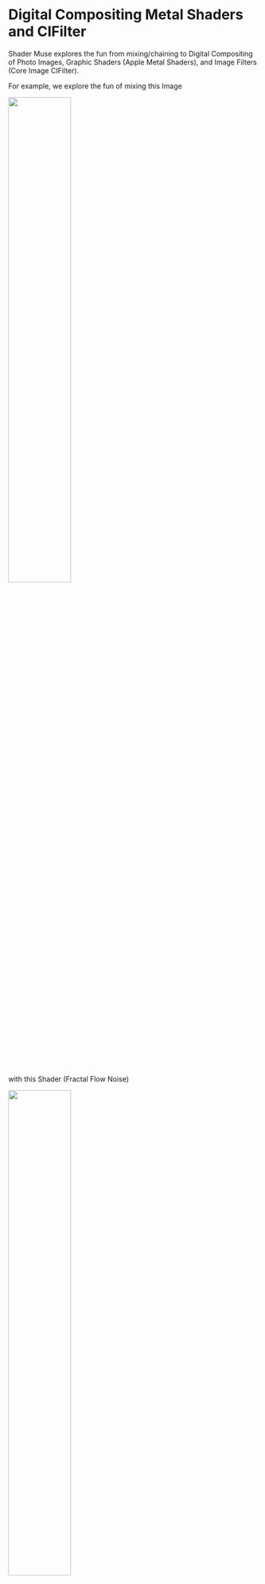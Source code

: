 #  Digital Compositing Metal Shaders and CIFilter

Shader Muse explores the fun from mixing/chaining to Digital Compositing of Photo Images, Graphic Shaders (Apple Metal Shaders), and Image Filters (Core Image CIFilter). 

For example, we explore the fun of mixing this Image 

<img src=documentation/Malacca.JPG width="50%" height="50%">

with this Shader (Fractal Flow Noise)

<img src=documentation/FractalFlowNoise.JPG width="50%" height="50%">

to get this Photo Fire Effects Video.


https://user-images.githubusercontent.com/43870883/226498387-593bd147-0939-4e63-a154-59e56ff5a0d5.mp4


## Prologue

After the plague, "quando nella egregia città di Fiorenza, oltre a ogn'altra italica bellissima, pervenne la mortifera pestilenza" (Decameron), while traveling, in the beautiful far east town of Malacca, a fire occured, and both the town and skyline in front of our window was ablazed with a red orange color. 

Memento Mori, Memento Vivere.

## What is a Shader?

Image Filters is common and easily understood. Many modern software applications or apps provide image filtering capabilities. But then what is a Shader? From Wikipedia, we know that "a shader is a computer program that calculates the appropriate levels of light, darkness, and color during the rendering of a 3D scene—a process known as shading.". From the Book of Shaders, "Shaders are ... a set of instructions, but the instructions are executed all at once for every single pixel on the screen." 

In other words, a Shader is a set of computer instructions (computer program) that affects the light, darkness, and color etc. of an image and it runs fast. Beyond the above, it can also perform things like animations or procedural texture image generation.

## Fire Flame Shader Photo Effect 

With the above being said, let's get started to mix our Filters and Shader to get our photo effect. We are going to use Swift, Core Image CIFilter, and Apple Metal Shader to achieve the above. 

The original photo is shown in first inage above. 

It is possible to develop a Metal Shader that generates the entire Fire Shader Photo Effect above. But instead, we are going to use Digital Compositing concepts to create a Pipeline (Node Graph) of CIFilter and a more minimal Metal Shader to achieve this. With a Digital Compositing Pipeline, we can easily swap out filters in the compiled app, for example, from a Gaussian Blur to a Motion Blur, to see how it affects our photo effect.

## Fractal Flow Noise Shader 

The Metal Shader we have developed for use in the Fire Effect is a Fractal Flow Noise Shader. This Shader is a fractal sum of a given base image. What this means is that it takes a basic image file, makes many copies of it, some zoomed, some rotated, and blends them together. The blending is not uniform, however. The images that are zoomed smaller (having a higher frequency) will be blended with a lighter weight.  

<img src=documentation/FractalFlowNoise.JPG width="50%" height="50%">

We also animate each copy of the basic image so that they move independently from each other. Furthermore, the animation of the pixels in each copy is dependent on the location of the pixel. Some pixels will move / rotate / scale faster than other pixels. This complex combination gives rise to animation effects that are able to simulate some natural phenomenon such as flame and gas.

#### Fractal Sum

This main work is performed in the 'turbulance_p' function. If you look at it closely, you will notice a loop that makes 24 copies of the image

for (float i= 1.0;i <24.0;i++ )

For each iteration, the image is zoomed out by 1.4, while the weight is reduced by 1.5. The zooming is achieved using the pixel position represented by the variable p described in the previous section

amplitude *= 1.5; //weight
pos *= 1.4; //scale

So the final sum is something like a series as below

val = amplitude * sample(pos) + amplitude * 1/1.5 * sample(pos*1.4)  + amplitude * 1/1.5 * 1/1.5 * sample(pos*1.4*1.4)  + ....

Note : The val (float3) is not just a single value. It is a 3D vector that represents the sampled value of each of the components Red, Green , Blue of the final color that is returned 

Note : To zoom out the image, we simply multiply the sampling coordinates by 1.4 for each iteration.
So if we originally sample at the uv coordinates 0.0 to 1.0, the next iteration will be sampled at 0.0 to 1.4

Please check out the complete description of the source code of the Fractal Flow Noise Shader below.


#### Animation
To make the result even more interesting, we try to animate each copy of the basic image according to the time elapsed. The animation is a simple movement / shift of the image copy. The higher the frequency (image zoomed smaller), the more it is shifted.

The amount of shift is tracked by the variable newpos. For each iteration, the shift increases like a geometric series

newpos+= t*0.23;

In series form, the new position will take the form
newpos = pos + t * 0.23 + t * t * 0.23 * 0.23 + t * t * t * 0.23 * 0.23 * 0.23 + .....

We do not sample the zoomed copy of the basic image using just the 'newpos' variable. Here, we introduce an additional control parameter known as 'strength'. This 'strength' variable is just a weight to control the amount of shift / movement. For the current implementation, this weight is a constant factor at 0.5. There is no restriction or whatever why it cannot vary according to each iteration.


adv = (newpos - pos)*strength; 
pos = pos + adv;

//comment : take the average between the desired new position and current position and use the value (pos) to sample the image 

Due to the computation of the 'newpos' variable as a linear direction, the animation will generally take the form of a main direction (with varying speeds for each copy). Now we want to make different parts of the image move differently, so we create distribution functions that vary according to the position 'p' of the current pixel. These distribution functions (named pdf and pdf2 for the x and y axes), form a layer that allows each pixel of each image copy to move slightly differently from its neighbors.

Example: for pdf1 and pdf2 functions
float val = abs(atan(p.y*0.9543))*(cos(p.x*0.9532)+sinh(p.y*0.9816));
float val = length(p)*(cos(p.y/p.x*0.9532)+sinh(p.y*0.9816));

The original implementation of these probability distribution functions are based approximately on polar coordinates with the length and arctangent functions.  The actual implementation makes modifications to them largely by trial and error. The main intent is for these functions to be periodic , so you will notice the presence of sinusoidal and hyperbolic functions. To generate an interesting animation, these functions and their parameters are arbitrarily selected, and the reader may want to experiment by plugging different types of functions and parameters values to 'engineer' some other variations.

## Gaussian Difference Mask

To achieve the effect of the simulated fire (Fractal Flow Noise) occuring naturally in the original photo, we need to blend the Fractal Flow Noise Shader using a Gaussian Difference Mask. 
 
A Gaussian Difference Mask is a "difference of Gaussians (DoG) is a feature enhancement algorithm that involves the subtraction of one Gaussian blurred version of an original image from another, less blurred version of the original. (Wikipedia https://en.wikipedia.org/wiki/Difference_of_Gaussians)

This mask "can be utilized to increase the visibility of edges and other detail present in a digital image. A wide variety of alternative edge sharpening filters operate by enhancing high frequency detail, but because random noise also has a high spatial frequency, many of these sharpening filters tend to enhance noise, which can be an undesirable artifact. The difference of Gaussians algorithm removes high frequency detail that often includes random noise, rendering this approach one of the most suitable for processing images with a high degree of noise." (Wikipedia https://en.wikipedia.org/wiki/Difference_of_Gaussians)

### Node Graph

We can also use a Digital Compositing Node Graph with Core Image CIFilter names to illustrate what we are doing above:

     Original Image    
     |           
     V           
     CIPhotoEffectNoir    
     |           
     V           
     CIColorInvert    
     |               |     
     V               V     
     CIGaussianBlur  CIGaussianBlur
     |               |     
     V               V     
     CIColorDodgeBlend  

This gives us a mask for our Fire Effect as shown below:

<img src=documentation/GaussianDifferenceMask.JPG width="50%" height="50%">

We can use different Radius values in the two Gaussian Blur to vary the output of our Color Dodge Blend. Below are some sample values.

Gaussian Blur Radius - 14.88 (or 5.18)

Gaussian Blur Radius - 4.63

## Fire Shader Effect 

     Original Image    
     |                |           
     |                V           
     |                CIPhotoEffectNoir    
     |                |           
     |                V           
     |                CIColorInvert    
     |                |               |     
     |                V               V     
     |                CIGaussianBlur  CIGaussianBlur
     |                |               |     
     |                V               V     
     |                CIColorDodgeBlend    CIFractalFlowNoise
     |                |                    |     
     V                V                    V     
     CIBlendWithMask (input - Original Image, background - CIFractalFlowNoise, mask - CIColorDodgeBlend) 
               
                
### What is Digital Compositing?

Digital Compositing (node-based) is the process of combining multiple seemingly simple nodes to render and achieve a desired result. The paradigm of a node-based tool involves linking basic media objects onto a procedural map or node graph and then intuitively laying out each of the steps in a sequential progression of inputs and outputs. Any parameters from an earlier step can be modified to change the final outcome, with the results instantly being visible to you, and each of the nodes, being procedural, can be easily reused, saving time and effort.

### Why Digital Compositing?

In our chaining and mixing of Shaders and Filters above, ...

### What is Digital Compositing Pipeline?

We can also express the Node Graph succintly in English using a simple list below which can easily be displayed on our mobile device. 

0. Original Image
1. Photo Effect Noir
2. Color Invert
3. Gaussian Blur (2)
4. Gaussian Blur (2)
5. Color Dodge Blend (3,4)

We apply a Photo Effect Noir filter on the original image and then chain the output to a Color Invert. In Step 3-4, we create Gaussian Blur based on the output of the Color Invert. The (2) refers to the input image used by both of the Gaussian Blur. Finally we apply a Color Dodge Blend on the two Gaussian Blur to achieve the Gaussian Difference Mask. 

See [Open Source Digital Compositing Pipeline](https://Misfits-Rebels-Outcasts/Nodef/NodePipeline.md) for more information.

## Fire Shader Effect with a Digital Compositing Pipeline of Metal Shaders and CIfilter

Finally, we perform a Blend With Mask with the original image and a Fractal Flow Noise using the mask above. This is shown below:

0. Original Image
1. Photo Effect Noir
2. Color Invert
3. Gaussian Blur (2)
4. Gaussian Blur (2)
5. Color Dodge Blend (3,4)
6. Fractal Flow Noise (0)
7. Blend With Mask (input - 0, background - 6, mask - 5)

In Core Image CIFilter programming, we chain the CIFilter and Metal Shader as shown below:

0. Original Image
1. CIPhotoEffectNoir - inputImage 0
2. CIColorInvert - inputImage 0 
3. CIGaussianBlur - inputImage 2
4. CIGaussianBlur - inputImage 2
5. CIColorDodgeBlend - inputImage 3 , backgroundImage 4
6. CIFractalFlow Noise - inputImage 0
7. CIBlendWithMask - inputImage 0 , backgroundImage 6, maskImage 5

The photo effect now looks like the following:


We can also test out all the concepts above in the compiled app: Nodef Digital Compositing Pipeline. 

https://apps.apple.com/us/app/nodef-photo-filters-effects/id1640788489

## Why Digital Compositing?

Why go through all the trouble? Why not just put everything in code?

For example, we can further add Smoke to Fire using a Fractal Brownian Motion Noise Shader. The source code of this shader is also available in the repo. 

0. Original Image
1. Photo Effect Noir
2. Color Invert
3. Gaussian Blur (2)
4. Gaussian Blur (2)
5. Color Dodge Blend (3,4)
6. Fractal Flow Noise (0)
7. Blend With Mask (input - 0, background - 6, mask - 5)
8. FBM Noise
9. Mix (8,0)

<img src=documentation/FireShaderEffectsDigitalCompositingPipeline.jpeg width="40%" height="40%">

[Video]

## Project
Source Code (Coming Soon)

### Open-Source Project (GPL)

An open-source node-based photo filters and effects compositor is created to test the ideas above.
[Node-based Compositing on Mobile](documentation/NodeBasedCompositingOnMobile.md)

### Platform

* iOS
* iPadOS
* Mac

Programming Language
* Swift

# Metal Shaders 

FBM Noise - Morgan Mcguire @morgan3d

Fractal Flow Noise

Particles

Shift below to a different article

## Fractal Flow Noise Metal Shader - Source Code Description

### Description

Fractal Flow Noise is a fractal sum of a given base image.

What this means is that it takes a basic image file, makes many copies of it, some zoomed, some rotated, and blends them together. The blending is not uniform, however. The images that are zoomed smaller (having a higher frequency) will be blended with a lighter weight.  

We also animate each copy of the basic image so that they move independently from each other. Furthermore, the animation of the pixels in each copy is dependent on the location of the pixel. Some pixels will move / rotate / scale faster than other pixels. This complex combination gives rise to animation effects that are able to simulate some natural phenomenon such as flame and gas.

### Output

The size of the output image of the shader is dependent upon an input image. For example, if the input image is 800x600 pixels, so will it be for the output size. Within the shader itself, this size is in the range 0.0 to 1.0 (floating point numbers) for the u-axis and v-axis. (The u-axis is just the x-axis but ranges from 0.0 to 1.0 instead of 0 to 800, while the v-axis is just the y-axis but ranges from 0.0 to 1.0 instead of 0 to 600). Together the u and v form a 2D vector variable that represents the position of the current pixel.

float2 pos = sampledImage.coord();
 float2 uv = float2(pos.x,pos.y);

For this shader, the uv refers to the input pixel position. The output pixel position does not need to correspond exactly to this. Instead we create a new variable 'p' from the uv variable to warp the position of the output image.

  float2 p = uv-0.5; //make p ranges from -0.5 to 0.5 instead of 0.0 to 1.0
  p.x *= sizeImage.x / sizeImage.y; //gives uniform aspect ratio, so a pixel represented by p is a square not a rectangle
  p*= 3.; //scale the output image by 3
  

### Fractal Sum
This main work is performed in the 'turbulance_p' function. If you look at it closely, you will notice a loop that makes 24 copies of the image

for (float i= 1.0;i <24.0;i++ )

For each iteration, the image is zoomed out by 1.4, while the weight is reduced by 1.5. The zooming is achieved using the pixel position represented by the variable p described in the previous section

amplitude *= 1.5; //weight
pos *= 1.4; //scale

So the final sum is something like a series as below

val = amplitude * sample(pos) + amplitude * 1/1.5 * sample(pos*1.4)  + amplitude * 1/1.5 * 1/1.5 * sample(pos*1.4*1.4)  + ....

Note : The val (float3) is not just a single value. It is a 3D vector that represents the sampled value of each of the components Red, Green , Blue of the final color that is returned 

Note : To zoom out the image, we simply multiply the sampling coordinates by 1.4 for each iteration.
So if we originally sample at the uv coordinates 0.0 to 1.0, the next iteration will be sampled at 0.0 to 1.4


Rotation
In addition to scaling (zooming out) for each iteration, the image is also rotated. This is achieved by multiplying the sampling position by a rotation matrix.  

pos *=rMatrix; //rotate

If you remember your high school math, the 2D rotation matrix has the simple form [sin(theta) cos(theta), -cos(theta)  sin(theta)]. For our case, we just simply plug in the values

[ 0.866,  0.54. ]
[ -0.54,   0.866]

Sampling 
A basic sampling function will take a given coordinate value uv, with u and v each ranging from 0.0 to 1.0, and return the RGB value of the given image. The rgb value is then returned as a vector with each component in the range 0.0 to 1.0

float3 sampledpixel = sourceImage.sample(uv).rgb;

For the aura filter,  this sampling function is extended in the tSamples function, which will accept uv of any value from -infinity to infinity. The uv will then be mapped to 0.0 to 1.0 and passed to the basic sampling function to return a RGB value. A value , of say 1.2 will be changed to 0.8 (1.0 - 0.2). This allows the image that is returned to be reflected at the boundary.

float3 tSamples(float2 uv,sampler sourceImage,float sampletype=0.0)

This extended sampling function (tSamples) is utilized by the 'turbulance_p' function to access a pixel from the original input image. Note because the uv positional variable has already been modified (such as scaled, rotated, translated), the pixel accessed in the original input will be at a different location and the returned image will be a warped version of the original.



### Animation
To make the result even more interesting, we try to animate each copy of the basic image according to the time elapsed. The animation is a simple movement / shift of the image copy. The higher the frequency (image zoomed smaller), the more it is shifted.

The amount of shift is tracked by the variable newpos. For each iteration, the shift increases like a geometric series

newpos+= t*0.23;

In series form, the new position will take the form
newpos = pos + t * 0.23 + t * t * 0.23 * 0.23 + t * t * t * 0.23 * 0.23 * 0.23 + .....

We do not sample the zoomed copy of the basic image using just the 'newpos' variable. Here, we introduce an additional control parameter known as 'strength'. This 'strength' variable is just a weight to control the amount of shift / movement. For the current implementation, this weight is a constant factor at 0.5. There is no restriction or whatever why it cannot vary according to each iteration.


adv = (newpos - pos)*strength; 
pos = pos + adv;

//comment : take the average between the desired new position and current position and use the value (pos) to sample the image 

Due to the computation of the 'newpos' variable as a linear direction, the animation will generally take the form of a main direction (with varying speeds for each copy). Now we want to make different parts of the image move differently, so we create distribution functions that vary according to the position 'p' of the current pixel. These distribution functions (named pdf and pdf2 for the x and y axes), form a layer that allows each pixel of each image copy to move slightly differently from its neighbors.

Example: for pdf1 and pdf2 functions
float val = abs(atan(p.y*0.9543))*(cos(p.x*0.9532)+sinh(p.y*0.9816));
float val = length(p)*(cos(p.y/p.x*0.9532)+sinh(p.y*0.9816));

The original implementation of these probability distribution functions are based approximately on polar coordinates with the length and arctangent functions.  The actual implementation makes modifications to them largely by trial and error. The main intent is for these functions to be periodic , so you will notice the presence of sinusoidal and hyperbolic functions. To generate an interesting animation, these functions and their parameters are arbitrarily selected, and the reader may want to experiment by plugging different types of functions and parameters values to 'engineer' some other variations.


### AnimType and Post Processing
For this shader , the Animtype parameter determines the actual output of the shader, whether (when AnimType==4) it is colored based on the original image (with stronger contrast) or (when AnimType==5) is indexed to a single colored gradient. 

So depending on AnimType, the return image is either a colored image having some resemblance to the original or a single color gradient.

When the AnimType is indexed to a single color gradient, it may look like some natural phenomenon such as animations of flame or gas. 

When the AnimType is indexed to the original color of the image, it can look like some kind of abstract art.


As described above , the main work is performed in the turbulence_p function which gives a 3D vector of the blended image copies (denoted by the 'color' variable). The result returned is further processed to map this 3D value either to (1) a single color gradient or (2) as a modifier to the original color.


//Modification of the color variable
//(1) Single Input Color / Single Color Gradient
if (animType==5)
...
color = pow(abs(inputColor/color),0.7);

//(2) Original Color Modified by the output of the turbulance_p function
if (animType==4)
...
color = abs(mix(orgcolor,color,0.3)*2.0-1.0);



